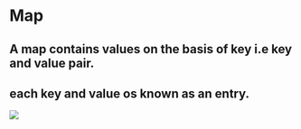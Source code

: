 # Map

## A map contains values on the basis of key i.e key and value pair.
## each key and value os known as an entry.

![](../../../../AppData/Local/Temp/hgtgvae0.bmp)